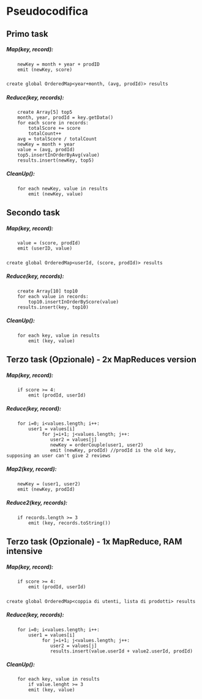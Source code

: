 # Pseudocodifica

## Primo task
##### Map(key, record):
        newKey = month + year + prodID
        emit (newKey, score)
#####
    create global OrderedMap<year+month, (avg, prodId)> results
##### Reduce(key, records):
        create Array[5] top5
        month, year, prodId = key.getData()
        for each score in records:
            totalScore += score
            totalCount++
        avg = totalScore / totalCount
        newKey = month + year
        value = (avg, prodId)
        top5.insertInOrderByAvg(value)
        results.insert(newKey, top5)
##### CleanUp():
        for each newKey, value in results
            emit (newKey, value)
      
## Secondo task
##### Map(key, record):
        value = (score, prodId)
        emit (userID, value)
#####
    create global OrderedMap<userId, (score, prodId)> results
##### Reduce(key, records):
        create Array[10] top10
        for each value in records:
            top10.insertInOrderByScore(value)
        results.insert(key, top10)
##### CleanUp():
        for each key, value in results
            emit (key, value)


## Terzo task (Opzionale) - 2x MapReduces version
##### Map(key, record):
        if score >= 4:
            emit (prodId, userId)
##### Reduce(key, record):
        for i=0; i<values.length; i++:
            user1 = values[i]
                 for j=i+1; j<values.length; j++:
                    user2 = values[j]
                    newKey = orderCouple(user1, user2)
                    emit (newKey, prodId) //prodId is the old key, supposing an user can't give 2 reviews
##### Map2(key, record):
        newKey = (user1, user2)
        emit (newKey, prodId)
##### Reduce2(key, records):
        if records.length >= 3
            emit (key, records.toString())
            

## Terzo task (Opzionale) - 1x MapReduce, RAM intensive
##### Map(key, record):
        if score >= 4:
            emit (prodId, userId)
#####
    create global OrderedMap<coppia di utenti, lista di prodotti> results
##### Reduce(key, records):
        for i=0; i<values.length; i++:
            user1 = values[i]
                 for j=i+1; j<values.length; j++:
                    user2 = values[j]
                    results.insert(value.userId + value2.userId, prodId)
##### CleanUp():
        for each key, value in results
            if value.lenght >= 3
            emit (key, value)